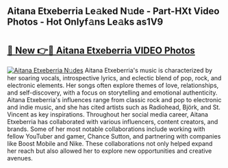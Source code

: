 ## Aitana Etxeberria Le𝚊ked N𝚞de - Part-HXt Video Photos - Hot Onlyf𝚊ns Le𝚊ks as1V9

# <h2><a href="http://ab42738.deff.icu/?id=Aitana+Etxeberria">🔗 New 👉🔴 Aitana Etxeberria VIDEO Photos</a></h2>

[![Aitana Etxeberria N𝚞des](https://i.imgur.com/rIISA9y.gif)](http://ab42738.deff.icu/?id=Aitana+Etxeberria)
Aitana Etxeberria's music is characterized by her soaring vocals, introspective lyrics, and eclectic blend of pop, rock, and electronic elements. Her songs often explore themes of love, relationships, and self-discovery, with a focus on storytelling and emotional authenticity. Aitana Etxeberria's influences range from classic rock and pop to electronic and indie music, and she has cited artists such as Radiohead, Björk, and St. Vincent as key inspirations. Throughout her social media career, Aitana Etxeberria has collaborated with various influencers, content creators, and brands. Some of her most notable collaborations include working with fellow YouTuber and gamer, Chance Sutton, and partnering with companies like Boost Mobile and Nike. These collaborations not only helped expand her reach but also allowed her to explore new opportunities and creative avenues.
